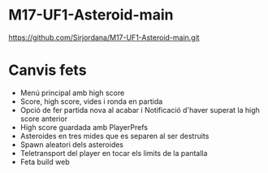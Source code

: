 # M17-UF1-Asteroid-main
https://github.com/Sirjordana/M17-UF1-Asteroid-main.git
# Canvis fets
- Menú principal amb high score
- Score, high score, vides i ronda en partida
- Opció de fer partida nova al acabar i Notificació d'haver superat la high score anterior
- High score guardada amb PlayerPrefs
- Asteroides en tres mides que es separen al ser destruits
- Spawn aleatori dels asteroides
- Teletransport del player en tocar els limits de la pantalla
- Feta build web
